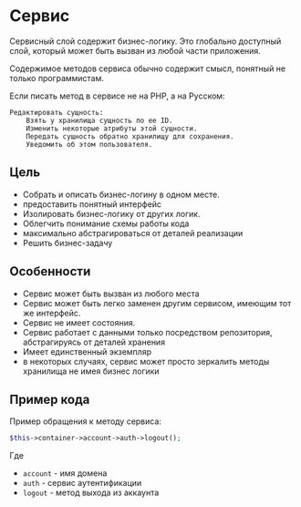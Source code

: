 Сервис
======

Сервисный слой содержит бизнес-логику. 
Это глобально доступный слой, который может быть вызван из любой части приложения.

Содержимое методов сервиса обычно содержит смысл, понятный не только программистам.

Если писать метод в сервисе не на PHP, а на Русском:

```
Редактировать сущность:
    Взять у хранилища сущность по ее ID.
    Изменить некоторые атрибуты этой сущности.
    Передать сущность обратно хранилищу для сохранения.
    Уведомить об этом пользователя.
```

## Цель

* Собрать и описать бизнес-логину в одном месте.
* предоставить понятный интерфейс
* Изолировать бизнес-логику от других логик.
* Облегчить понимание схемы работы кода
* максимально абстрагироваться от деталей реализации
* Решить бизнес-задачу

## Особенности

* Сервис может быть вызван из любого места
* Сервис может быть легко заменен другим сервисом, имеющим тот же интерфейс.
* Сервис не имеет состояния.
* Сервис работает с данными только посредством репозитория, абстрагируясь от деталей хранения
* Имеет единственный экземпляр
* в некоторых случаях, сервис может просто зеркалить методы хранилища не имея бизнес логики

## Пример кода

Пример обращения к методу сервиса:

```php
$this->container->account->auth->logout();
```

Где 
* `account` - имя домена
* `auth` - сервис аутентификации
* `logout` - метод выхода из аккаунта
